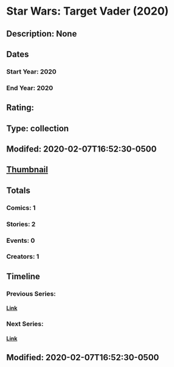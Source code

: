 # Star Wars: Target Vader (2020)
## Description: None
## Dates
### Start Year: 2020
### End Year: 2020
## Rating: 
## Type: collection
## Modifed: 2020-02-07T16:52:30-0500
## [Thumbnail](http://i.annihil.us/u/prod/marvel/i/mg/b/40/image_not_available.jpg)
## Totals
### Comics: 1
### Stories: 2
### Events: 0
### Creators: 1
## Timeline
### Previous Series: 
#### [Link]()
### Next Series: 
#### [Link]()
## Modified: 2020-02-07T16:52:30-0500